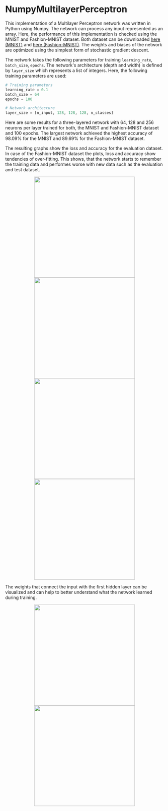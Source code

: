 # NumpyMultilayerPerceptron

This implementation of a Multilayer Perceptron network was written in Python using Numpy. The network can process any input represented as an array. Here, the performance of this implementation is checked using the MNIST and Fashion-MNIST dataset. Both dataset can be downloaded [here (MNIST)](http://yann.lecun.com/exdb/mnist/) and [here (Fashion-MNIST)](https://github.com/zalandoresearch/fashion-mnist/tree/master/data/fashion). The weights and biases of the network are optimized using the simplest form of stochastic gradient descent.

The network takes the following parameters for training `learning_rate`, `batch_size`, `epochs`. The network's architecture (depth and width) is defined by `layer_size` which represents a list of integers. Here, the following training parameters are used:

```python
# Training parameters
learning_rate = 0.1
batch_size = 64
epochs = 100

# Network architecture
layer_size = [n_input, 128, 128, 128, n_classes]
````
Here are some results for a three-layered network with 64, 128 and 256 neurons per layer trained for both, the MNIST and Fashion-MNIST dataset and 100 epochs. The largest network achieved the highest accuracy of 98.09% for the MNIST and 89.69% for the Fashion-MNIST dataset.

The resulting graphs show the loss and accuracy for the evaluation dataset. In case of the Fashion-MNIST dataset the plots, loss and accuracy show tendencies of over-fitting. This shows, that the network starts to remember the training data and performes worse with new data such as the evaluation and test dataset.

<div align="center">
<img src="https://github.com/KaiFabi/NumpyMultilayerPerceptron/blob/master/mnist_eval_loss.png" height="320">
<img src="https://github.com/KaiFabi/NumpyMultilayerPerceptron/blob/master/mnist_eval_accuracy.png" height="320">
</div>

<div align="center">
<img src="https://github.com/KaiFabi/NumpyMultilayerPerceptron/blob/master/fmnist_eval_loss.png" height="320">
<img src="https://github.com/KaiFabi/NumpyMultilayerPerceptron/blob/master/fmnist_eval_accuracy.png" height="320">
</div>

The weights that connect the input with the first hidden layer can be visualized and can help to better understand what the network learned during training.

<div align="center">
<img src="https://github.com/KaiFabi/NumpyMultilayerPerceptron/blob/master/mnist_weights.png" height="320" width="320">
<img src="https://github.com/KaiFabi/NumpyMultilayerPerceptron/blob/master/fashion_mnist_weights.png" height="320" width="320">
</div>
